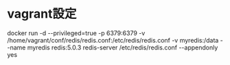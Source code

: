 # vagrant設定



docker run -d --privileged=true -p 6379:6379 -v /home/vagrant/conf/redis/redis.conf:/etc/redis/redis.conf -v myredis:/data --name myredis redis:5.0.3 redis-server /etc/redis/redis.conf --appendonly yes
